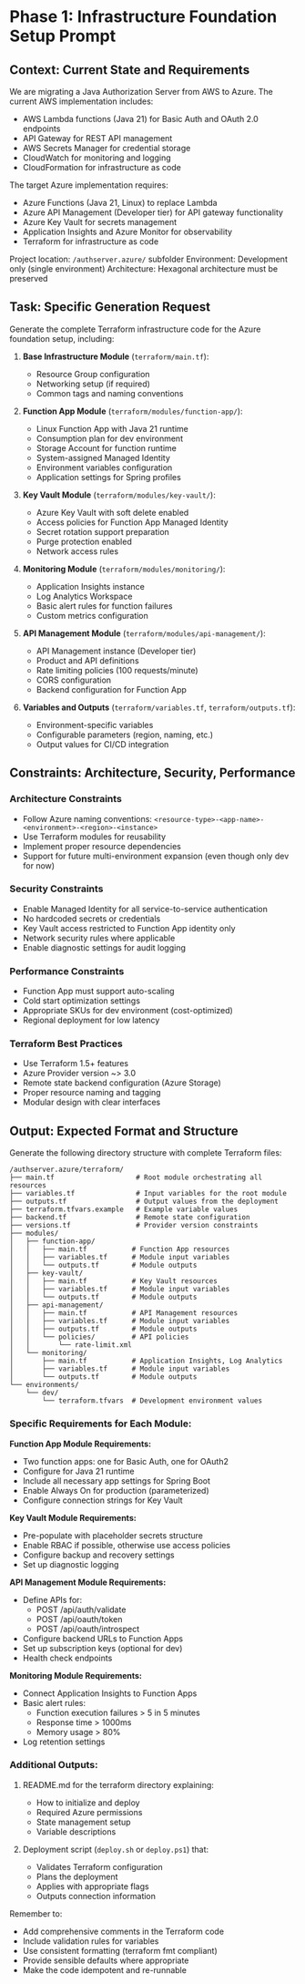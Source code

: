 # Phase 1: Infrastructure Foundation Setup Prompt

## Context: Current State and Requirements

We are migrating a Java Authorization Server from AWS to Azure. The current AWS implementation includes:
- AWS Lambda functions (Java 21) for Basic Auth and OAuth 2.0 endpoints
- API Gateway for REST API management
- AWS Secrets Manager for credential storage
- CloudWatch for monitoring and logging
- CloudFormation for infrastructure as code

The target Azure implementation requires:
- Azure Functions (Java 21, Linux) to replace Lambda
- Azure API Management (Developer tier) for API gateway functionality
- Azure Key Vault for secrets management
- Application Insights and Azure Monitor for observability
- Terraform for infrastructure as code

Project location: `/authserver.azure/` subfolder
Environment: Development only (single environment)
Architecture: Hexagonal architecture must be preserved

## Task: Specific Generation Request

Generate the complete Terraform infrastructure code for the Azure foundation setup, including:

1. **Base Infrastructure Module** (`terraform/main.tf`):
   - Resource Group configuration
   - Networking setup (if required)
   - Common tags and naming conventions

2. **Function App Module** (`terraform/modules/function-app/`):
   - Linux Function App with Java 21 runtime
   - Consumption plan for dev environment
   - Storage Account for function runtime
   - System-assigned Managed Identity
   - Environment variables configuration
   - Application settings for Spring profiles

3. **Key Vault Module** (`terraform/modules/key-vault/`):
   - Azure Key Vault with soft delete enabled
   - Access policies for Function App Managed Identity
   - Secret rotation support preparation
   - Purge protection enabled
   - Network access rules

4. **Monitoring Module** (`terraform/modules/monitoring/`):
   - Application Insights instance
   - Log Analytics Workspace
   - Basic alert rules for function failures
   - Custom metrics configuration

5. **API Management Module** (`terraform/modules/api-management/`):
   - API Management instance (Developer tier)
   - Product and API definitions
   - Rate limiting policies (100 requests/minute)
   - CORS configuration
   - Backend configuration for Function App

6. **Variables and Outputs** (`terraform/variables.tf`, `terraform/outputs.tf`):
   - Environment-specific variables
   - Configurable parameters (region, naming, etc.)
   - Output values for CI/CD integration

## Constraints: Architecture, Security, Performance

### Architecture Constraints
- Follow Azure naming conventions: `<resource-type>-<app-name>-<environment>-<region>-<instance>`
- Use Terraform modules for reusability
- Implement proper resource dependencies
- Support for future multi-environment expansion (even though only dev for now)

### Security Constraints
- Enable Managed Identity for all service-to-service authentication
- No hardcoded secrets or credentials
- Key Vault access restricted to Function App identity only
- Network security rules where applicable
- Enable diagnostic settings for audit logging

### Performance Constraints
- Function App must support auto-scaling
- Cold start optimization settings
- Appropriate SKUs for dev environment (cost-optimized)
- Regional deployment for low latency

### Terraform Best Practices
- Use Terraform 1.5+ features
- Azure Provider version ~> 3.0
- Remote state backend configuration (Azure Storage)
- Proper resource naming and tagging
- Modular design with clear interfaces

## Output: Expected Format and Structure

Generate the following directory structure with complete Terraform files:

```
/authserver.azure/terraform/
├── main.tf                    # Root module orchestrating all resources
├── variables.tf               # Input variables for the root module
├── outputs.tf                 # Output values from the deployment
├── terraform.tfvars.example   # Example variable values
├── backend.tf                 # Remote state configuration
├── versions.tf                # Provider version constraints
├── modules/
│   ├── function-app/
│   │   ├── main.tf           # Function App resources
│   │   ├── variables.tf      # Module input variables
│   │   └── outputs.tf        # Module outputs
│   ├── key-vault/
│   │   ├── main.tf           # Key Vault resources
│   │   ├── variables.tf      # Module input variables
│   │   └── outputs.tf        # Module outputs
│   ├── api-management/
│   │   ├── main.tf           # API Management resources
│   │   ├── variables.tf      # Module input variables
│   │   ├── outputs.tf        # Module outputs
│   │   └── policies/         # API policies
│   │       └── rate-limit.xml
│   └── monitoring/
│       ├── main.tf           # Application Insights, Log Analytics
│       ├── variables.tf      # Module input variables
│       └── outputs.tf        # Module outputs
└── environments/
    └── dev/
        └── terraform.tfvars  # Development environment values
```

### Specific Requirements for Each Module:

**Function App Module Requirements:**
- Two function apps: one for Basic Auth, one for OAuth2
- Configure for Java 21 runtime
- Include all necessary app settings for Spring Boot
- Enable Always On for production (parameterized)
- Configure connection strings for Key Vault

**Key Vault Module Requirements:**
- Pre-populate with placeholder secrets structure
- Enable RBAC if possible, otherwise use access policies
- Configure backup and recovery settings
- Set up diagnostic logging

**API Management Module Requirements:**
- Define APIs for:
  - POST /api/auth/validate
  - POST /api/oauth/token
  - POST /api/oauth/introspect
- Configure backend URLs to Function Apps
- Set up subscription keys (optional for dev)
- Health check endpoints

**Monitoring Module Requirements:**
- Connect Application Insights to Function Apps
- Basic alert rules:
  - Function execution failures > 5 in 5 minutes
  - Response time > 1000ms
  - Memory usage > 80%
- Log retention settings

### Additional Outputs:
1. README.md for the terraform directory explaining:
   - How to initialize and deploy
   - Required Azure permissions
   - State management setup
   - Variable descriptions

2. Deployment script (`deploy.sh` or `deploy.ps1`) that:
   - Validates Terraform configuration
   - Plans the deployment
   - Applies with appropriate flags
   - Outputs connection information

Remember to:
- Add comprehensive comments in the Terraform code
- Include validation rules for variables
- Use consistent formatting (terraform fmt compliant)
- Provide sensible defaults where appropriate
- Make the code idempotent and re-runnable 